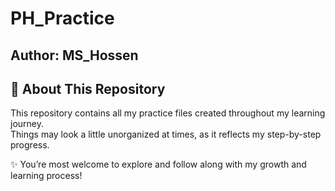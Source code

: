 # PH_Practice

## Author: MS_Hossen

## 📂 About This Repository

This repository contains all my practice files created throughout my learning journey.  
Things may look a little unorganized at times, as it reflects my step-by-step progress.

✨ You’re most welcome to explore and follow along with my growth and learning process!
